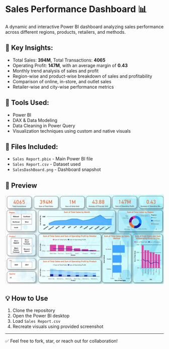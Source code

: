 # Sales Performance Dashboard 📊

A dynamic and interactive Power BI dashboard analyzing sales performance across different regions, products, retailers, and methods.

## 📌 Key Insights:
- Total Sales: **394M**, Total Transactions: **4065**
- Operating Profit: **147M**, with an average margin of **0.43**
- Monthly trend analysis of sales and profit
- Region-wise and product-wise breakdown of sales and profitability
- Comparison of online, in-store, and outlet sales
- Retailer-wise and city-wise performance metrics

## 🔧 Tools Used:
- Power BI
- DAX & Data Modeling
- Data Cleaning in Power Query
- Visualization techniques using custom and native visuals

## 📁 Files Included:
- `Sales Report.pbix` - Main Power BI file
- `Sales Report.csv` - Dataset used
- `SalesDashBoard.png` - Dashboard snapshot

## 📸 Preview
![HR Summary Dashboard](SalesDashBoard.png)

## 💡 How to Use
1. Clone the repository
2. Open the Power BI desktop
3. Load `Sales Report.csv`
4. Recreate visuals using provided screenshot
---

✅ Feel free to fork, star, or reach out for collaboration!

